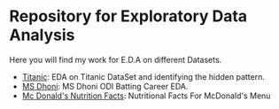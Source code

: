 # Repository for Exploratory Data Analysis
Here you will find my work for E.D.A on different Datasets.
- [Titanic](https://github.com/Mohan-Gupta/EDA/tree/main/Titanic): EDA on Titanic DataSet and identifying the hidden pattern.
- [MS Dhoni](https://github.com/Mohan-Gupta/EDA/tree/main/MS%20Dhoni): MS Dhoni ODI Batting Career EDA.
- [Mc Donald's Nutrition Facts](https://github.com/Mohan-Gupta/EDA/tree/main/McDonald's%20Menu): Nutritional Facts For McDonald's Menu
